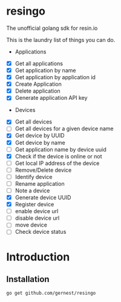 # resingo

The unofficial golang sdk for resin.io


This is the laundry list of things you can do.

- Applications
 - [x] Get all applications
 - [x] Get application by name
 - [x] Get application by application id
 - [x] Create Application
 - [x] Delete application
 - [x] Generate application API key
- Devices
 - [x] Get all devices
 - [ ] Get all devices for a given device name
 - [x] Get device by UUID
 - [x] Get device by name
 - [ ] Get application name by device uuid
 - [x] Check if the device is online or not
 - [ ] Get local IP address of the device
 - [ ] Remove/Delete device
 - [ ] Identify device
 - [ ] Rename application
 - [ ] Note a device
 - [x] Generate device UUID
 - [x] Register device
 - [ ] enable device url
 - [ ] disable device url
 - [ ] move device
 - [ ] Check device status

 # Introduction

 ## Installation

 ```
 go get github.com/gernest/resingo
 ```

